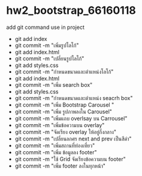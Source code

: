 # hw2_bootstrap_66160118
add git command use in project
- git add index
- git commit -m "เพิ่มรูปโลโก้"
- git add index.html
- git commit -m "เปลี่ยนรูปโลโก้"
- git add styles.css
- git commit -m "กำหนดขนาดและตำแหน่งโลโก้"
- git add index.html
- git commit -m "เพิ่ม search box"
- git add styles.css
- git commit -m "กำหนดขนาดและตำแหน่ง seacrh box"
- git commit -m "เพิ่ม Bootstrap Carousel "
- git commit -m "เพิ่ม รูปภาพลงใน Carousel"
- git commit -m "เพิ่มแถบ overlsay บน Carrousel"
- git commit -m "เพิ่มข้อความบน overlay"
- git commit -m "จัดเรียง overlay ให้อยู่กึ่งกลาง"
- git commit -m "เปลี่ยนลกศร next and prev เป็นสีดำ"
- git commit -m "เพิ่มสถานที่ท่องเที่ยว"
- git commit -m "เพิ่ม ข้อมูลลง footer"
- git commit -m "ใช้ Grid จัดเรียงข้อความบน footer"
- git commit -m "เพิ่ม footer ลงในทุกหน้า"